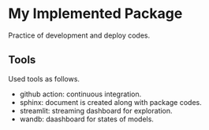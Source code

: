 # My Implemented Package

Practice of development and deploy codes.

## Tools

Used tools as follows.

* github action: continuous integration.
* sphinx: document is created along with package codes.
* streamlit: streaming dashboard for exploration.
* wandb: daashboard for states of models.
